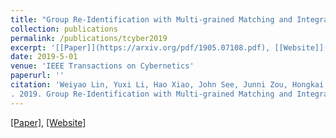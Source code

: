 ```yaml
---
title: "Group Re-Identification with Multi-grained Matching and Integration"
collection: publications
permalink: /publications/tcyber2019
excerpt: '[[Paper]](https://arxiv.org/pdf/1905.07108.pdf), [[Website]](http://min.sjtu.edu.cn/lwydemo/GroupReID.html)'
date: 2019-5-01
venue: 'IEEE Transactions on Cybernetics'
paperurl: ''
citation: 'Weiyao Lin, Yuxi Li, Hao Xiao, John See, Junni Zou, Hongkai Xiong, Jingdong Wang, Tao Mei
. 2019. Group Re-Identification with Multi-grained Matching and Integration. In IEEE Transactions on Cybernetics'
---
```


[[Paper]](https://arxiv.org/pdf/1905.07108.pdf), [[Website]](http://min.sjtu.edu.cn/lwydemo/GroupReID.html)

